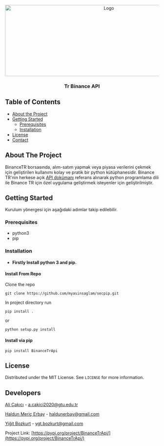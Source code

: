 <!-- PROJECT SHIELDS -->
<!--
*** I'm using markdown "reference style" links for readability.
*** Reference links are enclosed in brackets [ ] instead of parentheses ( ).
*** See the bottom of this document for the declaration of the reference variables
*** for contributors-url, forks-url, etc. This is an optional, concise syntax you may use.
*** https://www.markdownguide.org/basic-syntax/#reference-style-links
-->


<!-- PROJECT LOGO -->  

<p align="center">  
  <a href="https://trbinance.com">
    <img src="images/logo.png" alt="Logo" width="664" height="233">
  </a>

  <h3 align="center"> Tr Binance API </h3>




  
  
<!-- TABLE OF CONTENTS -->  
## Table of Contents  
  
* [About the Project](#about-the-project)  
* [Getting Started](#getting-started)  
  * [Prerequisites](#prerequisites)  
  * [Installation](#installation)  
* [License](#license)  
* [Contact](#developers)  
  
  
  
  
<!-- ABOUT THE PROJECT -->  
## About The Project  
  
BinanceTR borsasında, alım-satım yapmak veya piyasa verilerini çekmek için geliştirilen kullanımı kolay ve pratik bir python kütüphanesidir.
Binance TR'nin herkese açık [API dokümanı](https://www.trbinance.com/apidocs/) referans alınarak python programlama dili ile Binance TR için özel uygulama geliştirmek isteyenler için geliştirilmiştir.

<!-- GETTING STARTED -->  
## Getting Started  
 
Kurulum yönergesi için aşağıdaki adımlar takip edilebilir.
  
### Prerequisites  
  
- python3  
- pip   
  
### Installation  

- #### Firstly Install python 3 and pip.  

#### Install From Repo

  Clone the repo  
  ```shell  
  git clone https://github.com/myasinsaglam/secpip.git
  ```  
  
  In project directory run
  ```shell
  pip install .
  ```
  or
  ```shell
  python setup.py install
  ```

#### Install via pip
  ```shell
  pip install BinanceTrApi
  ```




<!-- LICENSE -->
## License

Distributed under the MIT License. See `LICENSE` for more information.


<!-- DEVELOPERS -->
## Developers

[Ali Çakıcı](https://www.linkedin.com/in/ali-cakici-developer/) - a.cakici2020@gtu.edu.tr

[Haldun Meriç Erbay](https://www.linkedin.com/in/haldunerbay/) - haldunerbay@gmail.com

[Yiğit Bozkurt](https://www.linkedin.com/in/ygtbzkrt/) - ygt.bozkurt@gmail.com



Project Link: [https://pypi.org/project/BinanceTrApi/](https://pypi.org/project/BinanceTrApi/)

